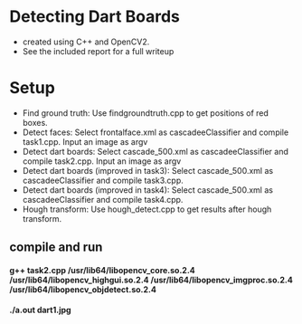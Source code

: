 #  Detecting Dart Boards
- created using C++ and OpenCV2.
- See the included report for a full writeup
#  Setup
- Find ground truth:  Use findgroundtruth.cpp to get positions of red boxes.
- Detect faces: Select frontalface.xml as cascadeeClassifier and compile task1.cpp. Input an image as argv
- Detect dart boards:  Select cascade_500.xml as cascadeeClassifier and compile task2.cpp. Input an image as argv
- Detect dart boards (improved in task3):  Select cascade_500.xml as cascadeeClassifier and compile task3.cpp. 
- Detect dart boards (improved in task4):  Select cascade_500.xml as cascadeeClassifier and compile task4.cpp. 
- Hough transform:  Use hough_detect.cpp to get results after hough transform.
## compile and run
#### g++ task2.cpp /usr/lib64/libopencv_core.so.2.4 /usr/lib64/libopencv_highgui.so.2.4 /usr/lib64/libopencv_imgproc.so.2.4 /usr/lib64/libopencv_objdetect.so.2.4 
#### ./a.out dart1.jpg
